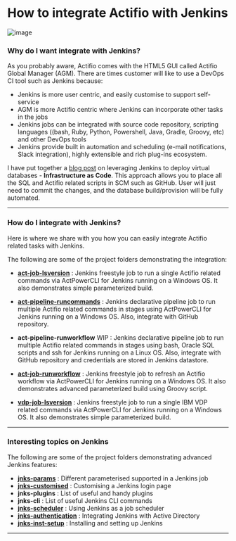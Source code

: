 # How to integrate Actifio with Jenkins

![image](https://user-images.githubusercontent.com/17056169/70358217-f1f54700-18cc-11ea-864f-2abecadaf539.png)

### Why do I want integrate with Jenkins?

As you probably aware, Actifio comes with the HTML5 GUI called Actifio Global Manager (AGM). There are times customer will like to use a DevOps CI tool such as Jenkins because:

* Jenkins is more user centric, and easily customise to support self-service
* AGM is more Actifio centric where Jenkins can incorporate other tasks in the jobs
* Jenkins jobs can be integrated with source code repository, scripting languages ((bash, Ruby, Python, Powershell, Java, Gradle, Groovy, etc) and other DevOps tools
* Jenkins provide built in automation and scheduling (e-mail notifications, Slack integration), highly extensible and rich plug-ins ecosystem. 

I have put together a [blog post](https://github.com/Actifio/ActJenkins/blob/master/Blog_Integrating_VDP_with_Jenkins.MD "Infrastructure as Code") on leveraging Jenkins to deploy virtual databases - **Infrastructure as Code**. This approach allows you to place all the SQL and Actifio related scripts in SCM such as GitHub. User will just need to commit the changes, and the database build/provision will be fully automated. 

---

### How do I integrate with Jenkins?

Here is where we share with you how you can easily integrate Actifio related tasks with Jenkins.

The following are some of the project folders demonstrating the integration:

* [**act-job-lsversion**](https://github.com/Actifio/ActJenkins/tree/master/act-job-lsversion) : Jenkins freestyle job to run a single Actifio related commands via ActPowerCLI for Jenkins running on a Windows OS. It also demonstrates simple parameterized build. 

* [**act-pipeline-runcommands**](https://github.com/Actifio/ActJenkins/tree/master/act-pipeline-runcommands) : Jenkins declarative pipeline job to run multiple Actifio related commands in stages using ActPowerCLI for Jenkins running on a Windows OS. Also, integrate with GitHub repository.  

* **act-pipeline-runworkflow** WIP : Jenkins declarative pipeline job to run multiple Actifio related commands in stages using bash, Oracle SQL scripts and ssh for Jenkins running on a Linux OS.  Also, integrate with GitHub repository and credentials are stored in Jenkins datastore.  

* [**act-job-runworkflow**](https://github.com/Actifio/ActJenkins/tree/master/act-job-runworkflow) : Jenkins freestyle job to refresh an Actifio workflow via ActPowerCLI for Jenkins running on a Windows OS. It also demonstrates advanced parameterized build using Groovy script. 

* [**vdp-job-lsversion**](https://github.com/Actifio/ActJenkins/tree/master/vdp-job-lsversion) : Jenkins freestyle job to run a single IBM VDP related commands via ActPowerCLI for Jenkins running on a Windows OS.  It also demonstrates simple parameterized build. 

---

### Interesting topics on Jenkins

The following are some of the project folders demonstrating advanced Jenkins features:

* [**jnks-params**](https://github.com/Actifio/ActJenkins/tree/master/jnks-params) : Different parameterised supported in a Jenkins job
* [**jnks-customised**](https://github.com/Actifio/ActJenkins/tree/master/jnks-customised) : Customising a Jenkins login page
* **jnks-plugins** : List of useful and handy plugins
* **jnks-cli** : List of useful Jenkins CLI commands
* [**jnks-scheduler**](https://github.com/Actifio/ActJenkins/tree/master/jnks-scheduler) : Using Jenkins as a job scheduler
* [**jnks-authentication**](https://github.com/Actifio/ActJenkins/tree/master/jnks-authentication) : Integrating Jenkins with Active Directory
* [**jnks-inst-setup**](https://github.com/Actifio/ActJenkins/tree/master/jnks-inst-setup) : Installing and setting up Jenkins

---

